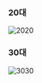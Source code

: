 ### 20대 
![2020](https://user-images.githubusercontent.com/113004114/204096350-bae42b05-09bc-4c2b-94da-9f796492cb1f.PNG)

### 30대
![3030](https://user-images.githubusercontent.com/113004114/204096354-28544119-8660-4578-990e-720b5769fd38.PNG)
